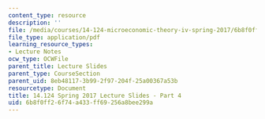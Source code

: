 ```yaml
---
content_type: resource
description: ''
file: /media/courses/14-124-microeconomic-theory-iv-spring-2017/6b8f0ff26f74a433ff69256a8bee299a_MIT14_124S17_Slide4.pdf
file_type: application/pdf
learning_resource_types:
- Lecture Notes
ocw_type: OCWFile
parent_title: Lecture Slides
parent_type: CourseSection
parent_uid: 8eb48117-3b99-2f97-204f-25a00367a53b
resourcetype: Document
title: 14.124 Spring 2017 Lecture Slides - Part 4
uid: 6b8f0ff2-6f74-a433-ff69-256a8bee299a
---
```

